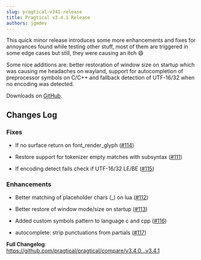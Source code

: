 ```yaml
---
slug: pragtical-v341-release
title: Pragtical v3.4.1 Release
authors: jgmdev
---
```


This quick minor release introduces some more enhancements and fixes for
annoyances found while testing other stuff, most of them are triggered in some
edge cases but still, they were causing an itch 😄

Some nice additions are: better restoration of window size on startup which
was causing me headaches on wayland, support for autocompletion of preprocessor
symbols on C/C++ and fallback detection of UTF-16/32 when no encoding was detected.

<!-- truncate -->

Downloads on [GitHub](https://github.com/pragtical/pragtical/releases/tag/v3.4.1).

## Changes Log

### Fixes

* If no surface return on font_render_glyph
  ([#114](https://github.com/pragtical/pragtical/pull/114))

* Restore support for tokenizer empty matches with subsyntax
  ([#111](https://github.com/pragtical/pragtical/pull/112))

* If encoding detect fails check if UTF-16/32 LE/BE
  ([#115](https://github.com/pragtical/pragtical/pull/115))

### Enhancements

* Better matching of placeholder chars (_) on lua
  ([#112](https://github.com/pragtical/pragtical/pull/112))

* Better restore of window mode/size on startup
  ([#113](https://github.com/pragtical/pragtical/pull/113))

* Added custom symbols pattern to language c and cpp
  ([#116](https://github.com/pragtical/pragtical/pull/116))

* autocomplete: strip punctuations from partials
  ([#117](https://github.com/pragtical/pragtical/pull/117))

**Full Changelog**: https://github.com/pragtical/pragtical/compare/v3.4.0...v3.4.1
